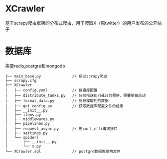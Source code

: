 # XCrawler
基于scrapy爬虫框架的分布式爬虫，用于爬取X（原twitter）的用户发布的公开帖子

# 数据库
需要redis,postgre和mongodb
```
├── main_base.py              // 启动scrapy爬虫
├── scrapy.cfg
├── XCrawler
│   ├── config.yaml           // 数据库配置
│   ├── distribute_tanks.py   // 任务推送到redis的程序，需要单独启动
│   ├── format_data.py        // 处理爬取到的数据
│   ├── get_config.py         // 获取数据库配置文件的信息
│   ├── __init__.py
│   ├── items.py              
│   ├── middlewares.py
│   ├── pipelines.py
│   ├── request_async.py      // 用curl_cffi请求接口
│   ├── settings.py
│   └── spiders
│       ├── __init__.py
│       └── x.py
└── XCrawler.sql              // postgre数据库结构文件
```
